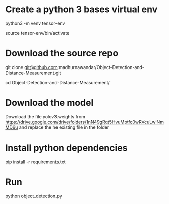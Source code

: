 # Create a python 3 bases virtual env
python3 -m venv tensor-env

source tensor-env/bin/activate

# Download the source repo
git clone git@github.com:madhurnawandar/Object-Detection-and-Distance-Measurement.git

cd Object-Detection-and-Distance-Measurement/

# Download the model
Download the file yolov3.weights from 
 https://drive.google.com/drive/folders/1nN49gRqt5HvuMptfc0wRVcuLwiNmMD6u
and replace the he existing file in the folder

# Install python dependencies
pip install -r requirements.txt

# Run
python object_detection.py
